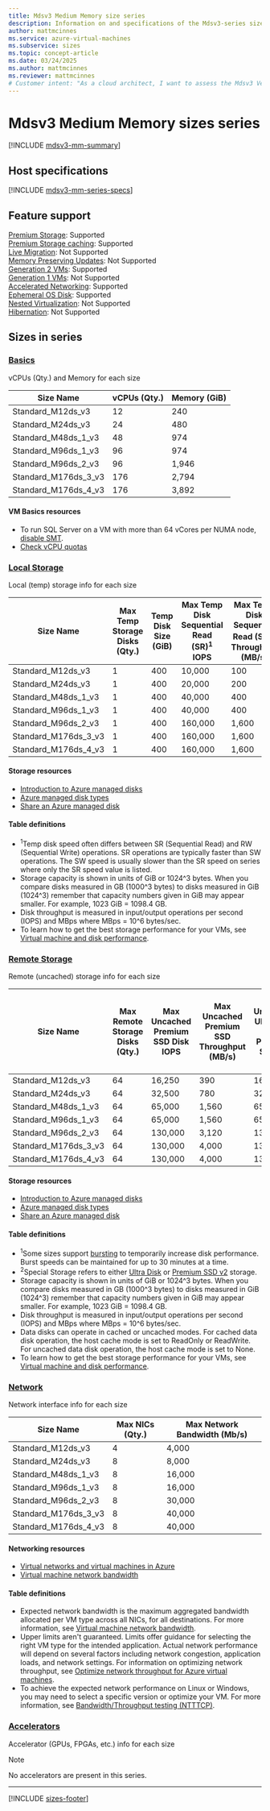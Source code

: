 ```yaml
---
title: Mdsv3 Medium Memory size series
description: Information on and specifications of the Mdsv3-series sizes
author: mattmcinnes
ms.service: azure-virtual-machines
ms.subservice: sizes
ms.topic: concept-article
ms.date: 03/24/2025
ms.author: mattmcinnes
ms.reviewer: mattmcinnes
# Customer intent: "As a cloud architect, I want to assess the Mdsv3 Very High Memory VM series specifications, so that I can determine the best configuration for our memory-intensive applications and ensure optimal performance and cost-effectiveness."
---
```


# Mdsv3 Medium Memory sizes series

[!INCLUDE [mdsv3-mm-summary](./includes/mdsv3-mm-series-summary.md)]

## Host specifications
[!INCLUDE [mdsv3-mm-series-specs](./includes/mdsv3-mm-series-specs.md)]

## Feature support
[Premium Storage](../../premium-storage-performance.md): Supported <br>[Premium Storage caching](../../premium-storage-performance.md): Supported <br>[Live Migration](../../maintenance-and-updates.md): Not Supported <br>[Memory Preserving Updates](../../maintenance-and-updates.md): Not Supported <br>[Generation 2 VMs](../../generation-2.md): Supported <br>[Generation 1 VMs](../../generation-2.md): Not Supported <br>[Accelerated Networking](/azure/virtual-network/create-virtual-machine-accelerated-networking): Supported <br>[Ephemeral OS Disk](../../ephemeral-os-disks.md): Supported <br>[Nested Virtualization](/virtualization/hyper-v-on-windows/user-guide/nested-virtualization): Not Supported <br>[Hibernation](../../hibernate-resume.md): Not Supported <br>

## Sizes in series

### [Basics](#tab/sizebasic)

vCPUs (Qty.) and Memory for each size

| Size Name | vCPUs (Qty.) | Memory (GiB) |
| --- | --- | --- |
| Standard_M12ds_v3 | 12 | 240 |
| Standard_M24ds_v3 | 24 | 480 |
| Standard_M48ds_1_v3 | 48 | 974 |
| Standard_M96ds_1_v3 | 96 | 974 |
| Standard_M96ds_2_v3 | 96 | 1,946 |
| Standard_M176ds_3_v3 | 176 | 2,794 |
| Standard_M176ds_4_v3 | 176 | 3,892 |

#### VM Basics resources
- To run SQL Server on a VM with more than 64 vCores per NUMA node, [disable SMT](/sql/sql-server/compute-capacity-limits-by-edition-of-sql-server#disable-smt-in-an-azure-virtual-machine).
- [Check vCPU quotas](../../../virtual-machines/quotas.md)

### [Local Storage](#tab/sizestoragelocal)

Local (temp) storage info for each size

| Size Name | Max Temp Storage Disks (Qty.) | Temp Disk Size (GiB) | Max Temp Disk Sequential Read (SR)<sup>1</sup> IOPS | Max Temp Disk Sequential Read (SR)<sup>1</sup> Throughput (MB/s) |
| --- | --- | --- | --- | --- |
| Standard_M12ds_v3 | 1 | 400 | 10,000 | 100 |
| Standard_M24ds_v3 | 1 | 400 | 20,000 | 200 |
| Standard_M48ds_1_v3 | 1 | 400 | 40,000 | 400 |
| Standard_M96ds_1_v3 | 1 | 400 | 40,000 | 400 |
| Standard_M96ds_2_v3 | 1 | 400 | 160,000 | 1,600 |
| Standard_M176ds_3_v3 | 1 | 400 | 160,000 | 1,600 |
| Standard_M176ds_4_v3 | 1 | 400 | 160,000 | 1,600 |

#### Storage resources
- [Introduction to Azure managed disks](../../../virtual-machines/managed-disks-overview.md)
- [Azure managed disk types](../../../virtual-machines/disks-types.md)
- [Share an Azure managed disk](../../../virtual-machines/disks-shared.md)

#### Table definitions
- <sup>1</sup>Temp disk speed often differs between SR (Sequential Read) and RW (Sequential Write) operations. SR operations are typically faster than SW operations. The SW speed is usually slower than the SR speed on series where only the SR speed value is listed.
- Storage capacity is shown in units of GiB or 1024^3 bytes. When you compare disks measured in GB (1000^3 bytes) to disks measured in GiB (1024^3) remember that capacity numbers given in GiB may appear smaller. For example, 1023 GiB = 1098.4 GB.
- Disk throughput is measured in input/output operations per second (IOPS) and MBps where MBps = 10^6 bytes/sec.
- To learn how to get the best storage performance for your VMs, see [Virtual machine and disk performance](../../../virtual-machines/disks-performance.md).

### [Remote Storage](#tab/sizestorageremote)

Remote (uncached) storage info for each size

| Size Name | Max Remote Storage Disks (Qty.) | Max Uncached Premium SSD Disk IOPS | Max Uncached Premium SSD Throughput (MB/s) | Max Uncached Ultra Disk and Premium SSD v2 IOPS | Max Uncached Ultra Disk and Premium SSD v2 Throughput (MB/s) |
| --- | --- | --- | --- | --- | --- |
| Standard_M12ds_v3 | 64 | 16,250 | 390 | 16,250 | 390 |
| Standard_M24ds_v3 | 64 | 32,500 | 780 | 32,500 | 780 |
| Standard_M48ds_1_v3 | 64 | 65,000 | 1,560 | 65,000 | 1,560 |
| Standard_M96ds_1_v3 | 64 | 65,000 | 1,560 | 65,000 | 1,560 |
| Standard_M96ds_2_v3 | 64 | 130,000 | 3,120 | 130,000 | 3,120 |
| Standard_M176ds_3_v3 | 64 | 130,000 | 4,000 | 130,000 | 4,000 |
| Standard_M176ds_4_v3 | 64 | 130,000 | 4,000 | 130,000 | 4,000 |

#### Storage resources
- [Introduction to Azure managed disks](../../../virtual-machines/managed-disks-overview.md)
- [Azure managed disk types](../../../virtual-machines/disks-types.md)
- [Share an Azure managed disk](../../../virtual-machines/disks-shared.md)

#### Table definitions
- <sup>1</sup>Some sizes support [bursting](../../disk-bursting.md) to temporarily increase disk performance. Burst speeds can be maintained for up to 30 minutes at a time.
- <sup>2</sup>Special Storage refers to either [Ultra Disk](../../../virtual-machines/disks-enable-ultra-ssd.md) or [Premium SSD v2](../../../virtual-machines/disks-deploy-premium-v2.md) storage.
- Storage capacity is shown in units of GiB or 1024^3 bytes. When you compare disks measured in GB (1000^3 bytes) to disks measured in GiB (1024^3) remember that capacity numbers given in GiB may appear smaller. For example, 1023 GiB = 1098.4 GB.
- Disk throughput is measured in input/output operations per second (IOPS) and MBps where MBps = 10^6 bytes/sec.
- Data disks can operate in cached or uncached modes. For cached data disk operation, the host cache mode is set to ReadOnly or ReadWrite. For uncached data disk operation, the host cache mode is set to None.
- To learn how to get the best storage performance for your VMs, see [Virtual machine and disk performance](../../../virtual-machines/disks-performance.md).


### [Network](#tab/sizenetwork)

Network interface info for each size

| Size Name | Max NICs (Qty.) | Max Network Bandwidth (Mb/s) |
| --- | --- | --- |
| Standard_M12ds_v3 | 4 | 4,000 |
| Standard_M24ds_v3 | 8 | 8,000 |
| Standard_M48ds_1_v3 | 8 | 16,000 |
| Standard_M96ds_1_v3 | 8 | 16,000 |
| Standard_M96ds_2_v3 | 8 | 30,000 |
| Standard_M176ds_3_v3 | 8 | 40,000 |
| Standard_M176ds_4_v3 | 8 | 40,000 |

#### Networking resources
- [Virtual networks and virtual machines in Azure](/azure/virtual-network/network-overview)
- [Virtual machine network bandwidth](/azure/virtual-network/virtual-machine-network-throughput)

#### Table definitions
- Expected network bandwidth is the maximum aggregated bandwidth allocated per VM type across all NICs, for all destinations. For more information, see [Virtual machine network bandwidth](/azure/virtual-network/virtual-machine-network-throughput).
- Upper limits aren't guaranteed. Limits offer guidance for selecting the right VM type for the intended application. Actual network performance will depend on several factors including network congestion, application loads, and network settings. For information on optimizing network throughput, see [Optimize network throughput for Azure virtual machines](/azure/virtual-network/virtual-network-optimize-network-bandwidth).
- To achieve the expected network performance on Linux or Windows, you may need to select a specific version or optimize your VM. For more information, see [Bandwidth/Throughput testing (NTTTCP)](/azure/virtual-network/virtual-network-bandwidth-testing).

### [Accelerators](#tab/sizeaccelerators)

Accelerator (GPUs, FPGAs, etc.) info for each size

> [!NOTE]
> No accelerators are present in this series.

---

[!INCLUDE [sizes-footer](../includes/sizes-footer.md)]
